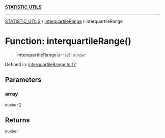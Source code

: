 [**STATISTIC_UTILS**](../../README.md)

***

[STATISTIC_UTILS](../../README.md) / [interquartileRange](../README.md) / interquartileRange

# Function: interquartileRange()

> **interquartileRange**(`array`): `number`

Defined in: [interquartileRange.ts:12](https://github.com/dailker/everyutil/blob/febb9ddd747c27fb11272f2ad88aedb1ae4d7cba/src/statistic/interquartileRange.ts#L12)

## Parameters

### array

`number`[]

## Returns

`number`
